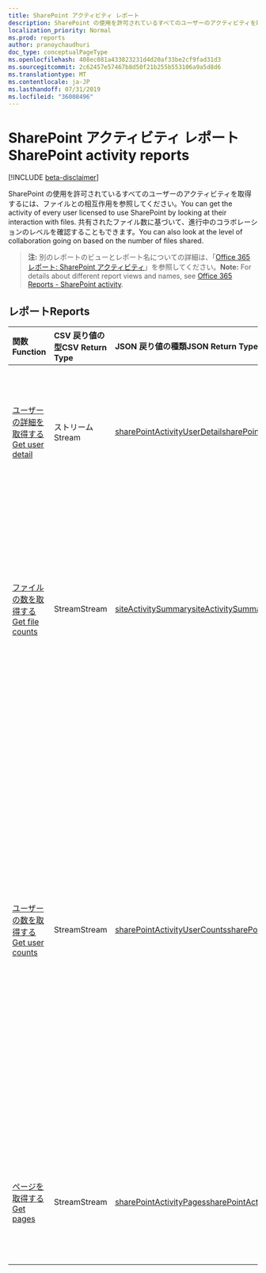 ```yaml
---
title: SharePoint アクティビティ レポート
description: SharePoint の使用を許可されているすべてのユーザーのアクティビティを取得するには、ファイルとの相互作用を参照してください。 共有されたファイル数に基づいて、進行中のコラボレーションのレベルを確認することもできます。
localization_priority: Normal
ms.prod: reports
author: pranoychaudhuri
doc_type: conceptualPageType
ms.openlocfilehash: 408ec081a433823231d4d20af33be2cf9fad31d3
ms.sourcegitcommit: 2c62457e57467b8d50f21b255b553106a9a5d8d6
ms.translationtype: MT
ms.contentlocale: ja-JP
ms.lasthandoff: 07/31/2019
ms.locfileid: "36008496"
---
```

# <a name="sharepoint-activity-reports"></a><span data-ttu-id="9ffd7-104">SharePoint アクティビティ レポート</span><span class="sxs-lookup"><span data-stu-id="9ffd7-104">SharePoint activity reports</span></span>

[!INCLUDE [beta-disclaimer](../../includes/beta-disclaimer.md)]

<span data-ttu-id="9ffd7-105">SharePoint の使用を許可されているすべてのユーザーのアクティビティを取得するには、ファイルとの相互作用を参照してください。</span><span class="sxs-lookup"><span data-stu-id="9ffd7-105">You can get the activity of every user licensed to use SharePoint by looking at their interaction with files.</span></span> <span data-ttu-id="9ffd7-106">共有されたファイル数に基づいて、進行中のコラボレーションのレベルを確認することもできます。</span><span class="sxs-lookup"><span data-stu-id="9ffd7-106">You can also look at the level of collaboration going on based on the number of files shared.</span></span>

> <span data-ttu-id="9ffd7-107">**注:** 別のレポートのビューとレポート名についての詳細は、「[Office 365 レポート: SharePoint アクティビティ](https://support.office.com/client/SharePoint-activity-a91c958f-1279-499d-9959-12f0de08dc8f)」を参照してください。</span><span class="sxs-lookup"><span data-stu-id="9ffd7-107">**Note:** For details about different report views and names, see [Office 365 Reports - SharePoint activity](https://support.office.com/client/SharePoint-activity-a91c958f-1279-499d-9959-12f0de08dc8f).</span></span>

## <a name="reports"></a><span data-ttu-id="9ffd7-108">レポート</span><span class="sxs-lookup"><span data-stu-id="9ffd7-108">Reports</span></span>

| <span data-ttu-id="9ffd7-109">関数</span><span class="sxs-lookup"><span data-stu-id="9ffd7-109">Function</span></span>                                 | <span data-ttu-id="9ffd7-110">CSV 戻り値の型</span><span class="sxs-lookup"><span data-stu-id="9ffd7-110">CSV Return Type</span></span> | <span data-ttu-id="9ffd7-111">JSON 戻り値の種類</span><span class="sxs-lookup"><span data-stu-id="9ffd7-111">JSON Return Type</span></span>                         | <span data-ttu-id="9ffd7-112">説明</span><span class="sxs-lookup"><span data-stu-id="9ffd7-112">Description</span></span>                              |
| :--------------------------------------- | :-------------- | :--------------------------------------- | ---------------------------------------- |
| [<span data-ttu-id="9ffd7-113">ユーザーの詳細を取得する</span><span class="sxs-lookup"><span data-stu-id="9ffd7-113">Get user detail</span></span>](../api/reportroot-getsharepointactivityuserdetail.md) | <span data-ttu-id="9ffd7-114">ストリーム</span><span class="sxs-lookup"><span data-stu-id="9ffd7-114">Stream</span></span>          | [<span data-ttu-id="9ffd7-115">sharePointActivityUserDetail</span><span class="sxs-lookup"><span data-stu-id="9ffd7-115">sharePointActivityUserDetail</span></span>](../resources/sharepointactivityuserdetail.md) | <span data-ttu-id="9ffd7-116">ユーザー別の SharePoint アクティビティに関する詳細を取得します。</span><span class="sxs-lookup"><span data-stu-id="9ffd7-116">Get details about SharePoint activity by user.</span></span> |
| [<span data-ttu-id="9ffd7-117">ファイルの数を取得する</span><span class="sxs-lookup"><span data-stu-id="9ffd7-117">Get file counts</span></span>](../api/reportroot-getsharepointactivityfilecounts.md) | <span data-ttu-id="9ffd7-118">Stream</span><span class="sxs-lookup"><span data-stu-id="9ffd7-118">Stream</span></span>          | [<span data-ttu-id="9ffd7-119">siteActivitySummary</span><span class="sxs-lookup"><span data-stu-id="9ffd7-119">siteActivitySummary</span></span>](../resources/siteactivitysummary.md) | <span data-ttu-id="9ffd7-120">SharePoint サイトに保存されているファイルを操作した、それぞれ別個のライセンス ユーザーの数を取得します。</span><span class="sxs-lookup"><span data-stu-id="9ffd7-120">Get the number of unique, licensed users who interacted with files stored on SharePoint sites.</span></span> |
| [<span data-ttu-id="9ffd7-121">ユーザーの数を取得する</span><span class="sxs-lookup"><span data-stu-id="9ffd7-121">Get user counts</span></span>](../api/reportroot-getsharepointactivityusercounts.md) | <span data-ttu-id="9ffd7-122">Stream</span><span class="sxs-lookup"><span data-stu-id="9ffd7-122">Stream</span></span>          | [<span data-ttu-id="9ffd7-123">sharePointActivityUserCounts</span><span class="sxs-lookup"><span data-stu-id="9ffd7-123">sharePointActivityUserCounts</span></span>](../resources/sharepointactivityusercounts.md) | <span data-ttu-id="9ffd7-124">アクティブ ユーザーの数の傾向を取得します。</span><span class="sxs-lookup"><span data-stu-id="9ffd7-124">Get the trend in the number of active users.</span></span> <span data-ttu-id="9ffd7-125">ユーザーが一定期間中にファイル アクティビティ (保存、同期、変更、共有) を実行するか、またはページにアクセスすると、そのユーザーはアクティブとみなされます。</span><span class="sxs-lookup"><span data-stu-id="9ffd7-125">A user is considered active if he or she has executed a file activity (save, sync, modify, or share) or visited a page within the specified time period.</span></span> |
| [<span data-ttu-id="9ffd7-126">ページを取得する</span><span class="sxs-lookup"><span data-stu-id="9ffd7-126">Get pages</span></span>](../api/reportroot-getsharepointactivitypages.md) | <span data-ttu-id="9ffd7-127">Stream</span><span class="sxs-lookup"><span data-stu-id="9ffd7-127">Stream</span></span>          | [<span data-ttu-id="9ffd7-128">sharePointActivityPages</span><span class="sxs-lookup"><span data-stu-id="9ffd7-128">sharePointActivityPages</span></span>](../resources/sharepointactivitypages.md) | <span data-ttu-id="9ffd7-129">ユーザーがアクセスしたそれぞれ別個のページ数を取得します。</span><span class="sxs-lookup"><span data-stu-id="9ffd7-129">Get the number of unique pages visited by users.</span></span> |
